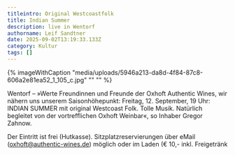 ```yaml
---
titleintro: Original Westcoastfolk
title: Indian Summer
description: live in Wentorf
authorname: Leif Sandtner
date: 2025-09-02T13:19:33.133Z
category: Kultur
tags: []
---
```



{% imageWithCaption "media/uploads/5946a213-da8d-4f84-87c8-606a2e81ea52_1_105_c.jpg" "" "" %}

Wentorf – »Werte Freundinnen und Freunde der Oxhoft Authentic Wines, wir nähern uns unserem Saisonhöhepunkt: Freitag, 12. September, 19 Uhr: INDIAN SUMMER mit original Westcoast Folk. Tolle Musik. Natürlich begleitet von der vortrefflichen Oxhoft Weinbar«, so Inhaber Gregor Zahnow.

Der Eintritt ist frei (Hutkasse). Sitzplatzreservierungen über eMail (oxhoft@authentic-wines.de) möglich oder im Laden (€ 10,- inkl. Freigetränk
